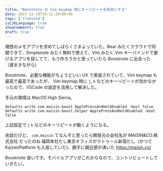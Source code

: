 ```yaml
---
title: "Boostnote の Vim keymap 時にキーリピートを有効にする"
date: 2017-12-19T19:11:28+09:00
tags: ['frontend']
isCJKLanguage: true
showComments: true
draft: true
---
```


理想のメモアプリを求めてしばらくさまよっていた。Bear みたくクラウドで同期できて、Simplenote みたく無料で使えて、Vim みたく Vim キーバインドで書けるアプリを探してて、もう作ろうかと思っていたら Boostnote に出会った（遅まきながら)

Boostnote、必要な機能がちょうどいい UX で実装されていて、Vim keymap も最高で最高であったが、
Vim keymap 時に `j`, `k` などのキーリピートが効かなかったので、VSCode の設定を流用して解決した。

手元の環境は MacOS High Sierra。

```
defaults write com.maisin.boost ApplePressAndHoldEnabled -bool false
defaults write com.maisin.boost.helper ApplePressAndHoldEnabled -bool false
```

上記設定で `j` `k` などのキーリピートが動くようになる。

余談だけど、 `com.maisin` てなんぞと思ったら開発元の会社名が MAISIN&CO.株式会社 だったのね
福岡本社だし東京オフィスがラトゥール新宿だし（かつて KaizenPlatform も入居していた)、勝手に親近感が沸いた
https://maisin.co/

Boostnote 良いです。モバイルアプリがこれからなので、コントリビュートしていきたい。

